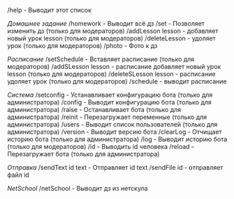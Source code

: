 /help - Выводит этот список

*Домашнее задание*
/homework - Выводит всё дз
/set - Позволяет изменить дз (только для модераторов)
/addLesson lesson - добавляет новый урок lesson (только для модераторов)
/deleteLesson - удоляет урок (только для модераторов)
/photo - Фото к дз

*Расписание*
/setSchedule - Вставляет расписание (только для модераторов)
/addSLesson lesson - расписание добавляет новый урок lesson (только для модераторов)
/deleteSLesson lesson - расписание удоляет урок (только для модераторов)
/schedule - выводит расписание

*Система*
/setconfig - Устанавливает конфигурацию бота (только для администратора)
/config - Выводит конфигурацию бота (только для администратора)
/raise - Останавливает бота (только для администратора)
/reinit - Перезагружает переменные (только для администратора)
/users - Выводит список пользователей  (только для администратора)
/version - Выводит версию бота
/clearLog - Отчищает историю бота (только для администратора)
/log - Выводит историю бота (только для модераторов)
/id - Выводить id человека
/reload - Перезагружает бота (только для администратора)

*Отправка*
/sendText id text - Отправляет id text
/sendFile id - отправляет файл id

*NetSchool*
/netSchool - Выводит дз из нетскула